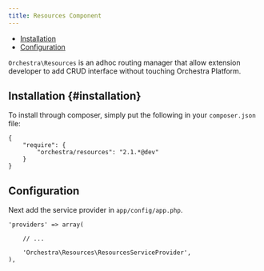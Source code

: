 ```yaml
---
title: Resources Component
---
```


* [Installation](#installation)
* [Configuration](#configuration)

`Orchestra\Resources` is an adhoc routing manager that allow extension developer to add CRUD interface without touching Orchestra Platform.

## Installation {#installation}

To install through composer, simply put the following in your `composer.json` file:

	{
		"require": {
			"orchestra/resources": "2.1.*@dev"
		}
	}

## Configuration

Next add the service provider in `app/config/app.php`.

	'providers' => array(

		// ...

		'Orchestra\Resources\ResourcesServiceProvider',
	),
